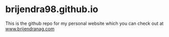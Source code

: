 # brijendra98.github.io

This is the github repo for my personal website which you can check out at www.brijendranag.com
